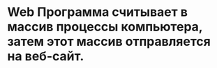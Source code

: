 # Web Программа считывает в массив процессы компьютера, затем этот массив отправляется на веб-сайт. 
